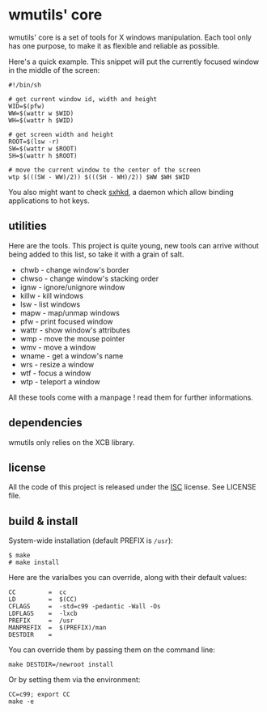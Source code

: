 wmutils' core
=============

wmutils' core is a set of tools for X windows manipulation. Each tool only has
one purpose, to make it as flexible and reliable as possible.

Here's a quick example. This snippet will put the currently focused window in
the middle of the screen:

    #!/bin/sh

    # get current window id, width and height
    WID=$(pfw)
    WW=$(wattr w $WID)
    WH=$(wattr h $WID)

    # get screen width and height
    ROOT=$(lsw -r)
    SW=$(wattr w $ROOT)
    SH=$(wattr h $ROOT)

    # move the current window to the center of the screen
    wtp $(((SW - WW)/2)) $(((SH - WH)/2)) $WW $WH $WID

You also might want to check [sxhkd](https://github.com/baskerville/sxhkd), a
daemon which allow binding applications to hot keys.

utilities
---------

Here are the tools. This project is quite young, new tools can arrive
without being added to this list, so take it with a grain of salt.

* chwb  - change window's border
* chwso - change window's stacking order
* ignw  - ignore/unignore window
* killw - kill windows
* lsw   - list windows
* mapw  - map/unmap windows
* pfw   - print focused window
* wattr - show window's attributes
* wmp   - move the mouse pointer
* wmv   - move a window
* wname - get a window's name
* wrs   - resize a window
* wtf   - focus a window
* wtp   - teleport a window

All these tools come with a manpage ! read them for further informations.

dependencies
------------

wmutils only relies on the XCB library.

license
-------

All the code of this project is released under the
[ISC](http://www.openbsd.org/policy.html) license. See LICENSE file.

build & install
---------------

System-wide installation (default PREFIX is `/usr`):

    $ make
    # make install

Here are the varialbes you can override, along with their default values:

    CC         =  cc
    LD         =  $(CC)
    CFLAGS     =  -std=c99 -pedantic -Wall -Os
    LDFLAGS    =  -lxcb
    PREFIX     =  /usr
    MANPREFIX  =  $(PREFIX)/man
    DESTDIR    =

You can override them by passing them on the command line:

    make DESTDIR=/newroot install

Or by setting them via the environment:

    CC=c99; export CC
    make -e